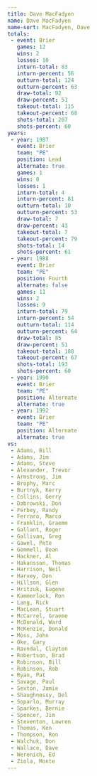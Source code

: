 ```yaml
---
title: Dave MacFadyen
name: Dave MacFadyen
name-sort: MacFadyen, Dave
totals:
 - event: Brier
   games: 12
   wins: 2
   losses: 10
   inturn-total: 83
   inturn-percent: 56
   outturn-total: 124
   outturn-percent: 63
   draw-total: 92
   draw-percent: 51
   takeout-total: 115
   takeout-percent: 68
   shots-total: 207
   shots-percent: 60
years:
 - year: 1987
   event: Brier
   team: "PE"
   position: Lead
   alternate: true
   games: 1
   wins: 0
   losses: 1
   inturn-total: 4
   inturn-percent: 81
   outturn-total: 10
   outturn-percent: 53
   draw-total: 7
   draw-percent: 43
   takeout-total: 7
   takeout-percent: 79
   shots-total: 14
   shots-percent: 61
 - year: 1988
   event: Brier
   team: "PE"
   position: Fourth
   alternate: false
   games: 11
   wins: 2
   losses: 9
   inturn-total: 79
   inturn-percent: 54
   outturn-total: 114
   outturn-percent: 64
   draw-total: 85
   draw-percent: 51
   takeout-total: 108
   takeout-percent: 67
   shots-total: 193
   shots-percent: 60
 - year: 1990
   event: Brier
   team: "PE"
   position: Alternate
   alternate: true
 - year: 1992
   event: Brier
   team: "PE"
   position: Alternate
   alternate: true
vs:
 - Adams, Bill
 - Adams, Jim
 - Adams, Steve
 - Alexander, Trevor
 - Armstrong, Jim
 - Brophy, Marc
 - Burtnyk, Kerry
 - Collins, Gerry
 - Dabrowski, Don
 - Ferbey, Randy
 - Ferraro, Marco
 - Franklin, Graeme
 - Gallant, Roger
 - Gallivan, Greg
 - Gawel, Pete
 - Gemmell, Dean
 - Hackner, Al
 - Hakansson, Thomas
 - Harrison, Neil
 - Harvey, Don
 - Hillson, Glen
 - Hritzuk, Eugene
 - Kammerlock, Ron
 - Lang, Rick
 - MacLean, Stuart
 - McCarrel, Graeme
 - McDonald, Ward
 - McKenzie, Donald
 - Moss, John
 - Oke, Gary
 - Ravndal, Clayton
 - Robertson, Brad
 - Robinson, Bill
 - Robinson, Rob
 - Ryan, Pat
 - Savage, Paul
 - Sexton, Jamie
 - Shaughnessy, Del
 - Soparlo, Murray
 - Sparkes, Bernie
 - Spencer, Jim
 - Steventon, Lawren
 - Thomas, Ken
 - Thompson, Ron
 - Walchuk, Don
 - Wallace, Dave
 - Werenich, Ed
 - Ziola, Monte
---
```

